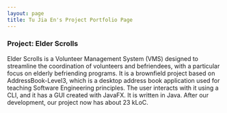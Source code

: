 ```yaml
---
layout: page
title: Tu Jia En's Project Portfolio Page
---
```


### Project: Elder Scrolls

Elder Scrolls is a Volunteer Management System (VMS) designed to streamline the coordination of volunteers and befriendees, with a particular focus on elderly befriending programs. It is a brownfield project based on AddressBook-Level3, which is a desktop address book application used for teaching Software Engineering principles. The user interacts with it using a CLI, and it has a GUI created with JavaFX. It is written in Java. After our development, our project now has about 23 kLoC.